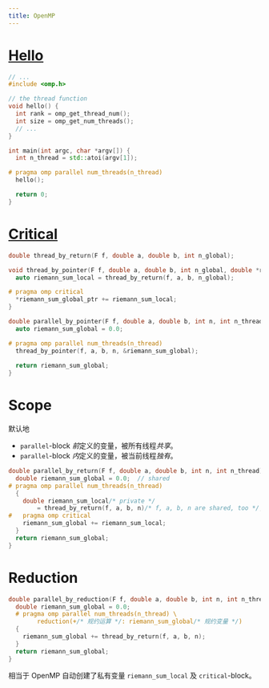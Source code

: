 ```yaml
---
title: OpenMP
---
```


# [Hello](./openmp/hello.cpp)

```cpp
// ...
#include <omp.h>

// the thread function
void hello() {
  int rank = omp_get_thread_num();
  int size = omp_get_num_threads();
  // ...
}

int main(int argc, char *argv[]) {
  int n_thread = std::atoi(argv[1]);

# pragma omp parallel num_threads(n_thread)
  hello();

  return 0;
}
```

# [Critical](./openmp/trapezoid.cpp)

```cpp
double thread_by_return(F f, double a, double b, int n_global);

void thread_by_pointer(F f, double a, double b, int n_global, double *riemann_sum_global_ptr) {
  auto riemann_sum_local = thread_by_return(f, a, b, n_global);

# pragma omp critical
  *riemann_sum_global_ptr += riemann_sum_local;
}

double parallel_by_pointer(F f, double a, double b, int n, int n_thread) {
  auto riemann_sum_global = 0.0;

# pragma omp parallel num_threads(n_thread)
  thread_by_pointer(f, a, b, n, &riemann_sum_global);
 
  return riemann_sum_global;
}
```

# Scope

默认地

- `parallel`-block *前*定义的变量，被所有线程*共享*。 
- `parallel`-block *内*定义的变量，被当前线程*独有*。 

```cpp
double parallel_by_return(F f, double a, double b, int n, int n_thread) {
  double riemann_sum_global = 0.0;  // shared
# pragma omp parallel num_threads(n_thread)
  {
    double riemann_sum_local/* private */
        = thread_by_return(f, a, b, n)/* f, a, b, n are shared, too */;
#   pragma omp critical
    riemann_sum_global += riemann_sum_local;
  }
  return riemann_sum_global;
}
```

# Reduction

```cpp
double parallel_by_reduction(F f, double a, double b, int n, int n_thread) {
  double riemann_sum_global = 0.0;
  # pragma omp parallel num_threads(n_thread) \
        reduction(+/* 规约运算 */: riemann_sum_global/* 规约变量 */)
  {
    riemann_sum_global += thread_by_return(f, a, b, n);
  }
  return riemann_sum_global;
}
```

相当于 OpenMP 自动创建了私有变量 `riemann_sum_local` 及 `critical`-block。
